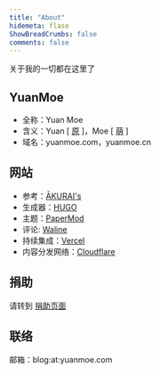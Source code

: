```yaml
---
title: "About"
hidemeta: flase
ShowBreadCrumbs: false
comments: false
---
```

关于我的一切都在这里了

## YuanMoe
* 全称：Yuan Moe
* 含义：Yuan [ [原](https://baike.baidu.com/item/原) ]，Moe [ [萌](https://baike.baidu.com/item/moe) ]
* 域名：yuanmoe.com，yuanmoe.cn

## 网站

* 参考：[ĀKURAI's](https://404gle.cn/)
* 生成器：[HUGO](https://gohugo.io/)
* 主题：[PaperMod](https://adityatelange.github.io/hugo-PaperMod)
* 评论: [Waline](https://waline.js.org/)
* 持续集成：[Vercel](https://vercel.com/)
* 内容分发网络：[Cloudflare](https://cloudflare.com/)

## 捐助

请转到 [捐助页面](/coffee/)

## 联络

邮箱：blog:at:yuanmoe.com



